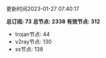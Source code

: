 更新时间2023-01-27 07:40:17

**总订阅: 73**
**总节点: 2338**
**有效节点: 312**
- trojan节点: 44
- v2ray节点: 130
- ss节点: 138
